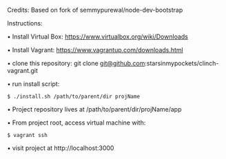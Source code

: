 Credits: Based on fork of semmypurewal/node-dev-bootstrap

Instructions:

• Install Virtual Box: https://www.virtualbox.org/wiki/Downloads

• Install Vagrant: https://www.vagrantup.com/downloads.html

• clone this repository: git clone git@github.com:starsinmypockets/clinch-vagrant.git

• run install script:

    $ ./install.sh /path/to/parent/dir projName

• Project repository lives at /path/to/parent/dir/projName/app

• From project root, access virtual machine with:

    $ vagrant ssh

• visit project at http://localhost:3000
